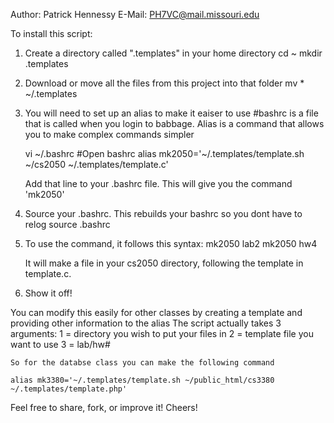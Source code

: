 Author: Patrick Hennessy
E-Mail: PH7VC@mail.missouri.edu

To install this script:

1) Create a directory called ".templates" in your home directory
    cd ~
    mkdir .templates

2) Download or move all the files from this project into that folder
    mv * ~/.templates

3) You will need to set up an alias to make it eaiser to use
    #bashrc is a file that is called when you login to babbage. Alias is a command that allows you to make complex commands simpler

    vi ~/.bashrc    #Open bashrc
    alias mk2050='~/.templates/template.sh ~/cs2050 ~/.templates/template.c'

    Add that line to your .bashrc file. This will give you the command 'mk2050'

4) Source your .bashrc. This rebuilds your bashrc so you dont have to relog
    source .bashrc

5) To use the command, it follows this syntax:
    mk2050 lab2
    mk2050 hw4

    It will make a file in your cs2050 directory, following the template in template.c.

6) Show it off!

You can modify this easily for other classes by creating a template and providing other information to the alias
    The script actually takes 3 arguments: 
        1 = directory you wish to put your files in
        2 = template file you want to use
        3 = lab/hw#

    So for the databse class you can make the following command

    alias mk3380='~/.templates/template.sh ~/public_html/cs3380 ~/.templates/template.php'

Feel free to share, fork, or improve it! Cheers!
